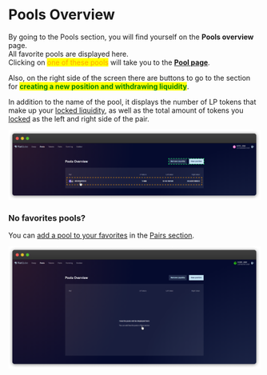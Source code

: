 # Pools Overview

By going to the Pools section, you will find yourself on the **Pools overview** page. \
All favorite pools are displayed here.\
Clicking on <mark style="color:orange;">one of these pools</mark> will take you to the [**Pool page**](pool-page/).

Also, on the right side of the screen there are buttons to go to the section for <mark style="color:green;">**creating a new position and withdrawing liquidity**</mark>.

In addition to the name of the pool, it displays the number of LP tokens that make up your [locked liquidity](../how-to/add-liquidity.md), as well as the total amount of tokens you [locked](../how-to/create-new-position.md) as the left and right side of the pair.

![](<../../../.gitbook/assets/image (41).png>)

### No favorites pools?

You can [add a pool to your favorites](../../pairs/interface/pair-page/add-to-favorites.md) in the [Pairs section](../../pairs/).

![](<../../../.gitbook/assets/image (34).png>)
